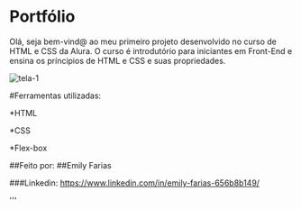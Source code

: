 # Portfólio 
Olá, seja bem-vind@ ao meu primeiro projeto desenvolvido no curso de HTML e CSS da Alura. O curso é introdutório para iniciantes em Front-End e ensina os príncipios de HTML e CSS e suas propriedades.

![tela-1](https://github.com/emilyfariasa/portfolio/assets/123472927/25c2b8f0-f9dc-425b-9bcc-861b68a8e258)

#Ferramentas utilizadas:

*HTML

*CSS

*Flex-box

##Feito por:
##Emily Farias

###Linkedin: https://www.linkedin.com/in/emily-farias-656b8b149/

'''
